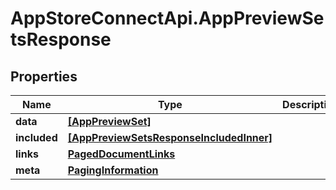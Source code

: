 # AppStoreConnectApi.AppPreviewSetsResponse

## Properties

Name | Type | Description | Notes
------------ | ------------- | ------------- | -------------
**data** | [**[AppPreviewSet]**](AppPreviewSet.md) |  | 
**included** | [**[AppPreviewSetsResponseIncludedInner]**](AppPreviewSetsResponseIncludedInner.md) |  | [optional] 
**links** | [**PagedDocumentLinks**](PagedDocumentLinks.md) |  | 
**meta** | [**PagingInformation**](PagingInformation.md) |  | [optional] 


